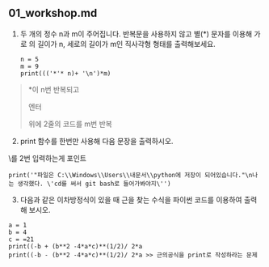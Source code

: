 ## 01_workshop.md

1. 두 개의 정수 n과 m이 주어집니다. 반복문을 사용하지 않고 별(*) 문자를 이용해 가로 의 길이가 n, 세로의 길이가 m인 직사각형 형태를 출력해보세요.

   ```
   n = 5
   m = 9
   print((('*'* n)+ '\n')*m)
   ```

> *이 n번 반복되고
>
> 엔터
>
> 위에 2줄의 코드를 m번 반복



2. print 함수를 한번만 사용해 다음 문장을 출력하시오.

\를 2번 입력하는게 포인트 

```
print('"파일은 C:\\Windows\\Users\\내문서\\python에 저장이 되어있습니다."\n나는 생각했다. \'cd를 써서 git bash로 들어가봐야지\'')
```



3. 다음과 같은 이차방정식이 있을 때 근을 찾는 수식을 파이썬 코드를 이용하여 출력해 보시오.

```
a = 1
b = 4
c = =21
print((-b + (b**2 -4*a*c)**(1/2)/ 2*a 
print((-b - (b**2 -4*a*c)**(1/2)/ 2*a >> 근의공식을 print로 작성하라는 문제
```

